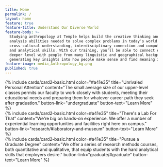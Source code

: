 ```yaml
---
title: Home
permalink: /
layout: home
feature: true
feature-title: Understand Our Diverse World
feature-body: >-
  Studying anthropology at Temple helps build the creative thinking and critical
  analysis abilities needed to solve complex problems in today’s world. We teach
  cross-cultural understanding, interdisciplinary connection and computational
  and analytical skills. With our training, you’ll be able to connect on a
  deeper level with people from many linguistic and geographical backgrounds,
  generating key insights into how people make sense and find meaning in their worlds.
feature-image: media_Anthropology_bg.png
published: true
---
```


<div class="row row-wide">
  <div class="col m12 l4">{% include cards/card2-basic.html
    color="#a41e35"
    title="Unrivaled Personal Attention" 
    content="The small average size of our upper-level classes permits our faculty to work closely with students, meeting their educational needs and preparing them for whatever career path they seek after graduation."
    button-link="undergraduate" 
    button-text="Learn More" %}
  </div>
  <div class="row row-wide">
    <div class="col m12 l4">{% include cards/card2-basic.html
      color=#a41e35"
      title="There's a Lab For That" 
      content="We're big on hands-on experience. We offer a number of experiential learning opportunities and facilities right here on campus."
      button-link="research/#laboratory-and-museum" 
      button-text="Learn More" %}
    </div>
    <div class="row row-wide">
      <div class="col m12 l4">{% include cards/card2-basic.html
        color=#a41e35"
        title="Pursue a Graduate Degree" 
        content="We offer a series of research methods courses, both quantitative and qualitative, that equip students with the hard analytical skills that employers desire." 
        button-link="graduate/#graduate" 
        button-text="Learn More" %}
      </div>
</div>
